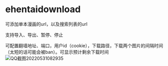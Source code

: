 # ehentaidownload
可添加单本漫画的url，以及搜索列表的url

支持导入、导出、暂停、停止

可配置翻墙地址、端口，用户id（cookie），下载路径，下载两个图片的间隔时间（太短的话可能会被ban）。可显示预计剩余下载时间
![QQ截图20220531082935](https://user-images.githubusercontent.com/36687288/171071177-0b60cb71-7141-41fc-83ee-3292dd1e8692.png)
